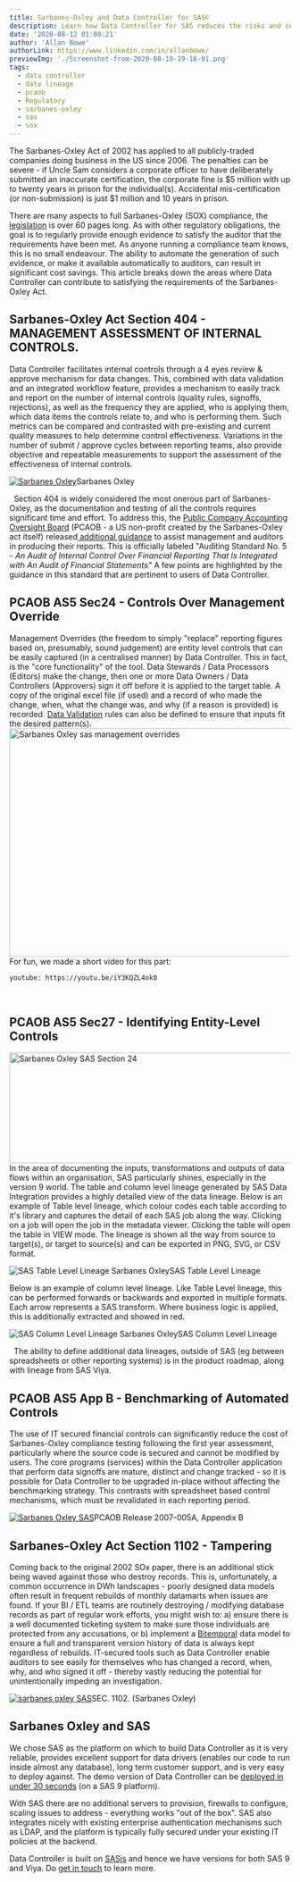 ```yaml
---
title: Sarbanes-Oxley and Data Controller for SAS©
description: Learn how Data Controller for SAS reduces the risks and compliance costs of Sarbanes-Oxley and associated PCAOB Accounting Standard 5.
date: '2020-08-12 01:00:21'
author: 'Allan Bowe'
authorLink: https://www.linkedin.com/in/allanbowe/
previewImg: './Screenshot-from-2020-08-10-19-16-01.png'
tags:
  - data controller
  - data lineage
  - pcaob
  - Regulatory
  - sarbanes-oxley
  - sas
  - sox
---
```


The Sarbanes-Oxley Act of 2002 has applied to all publicly-traded companies doing business in the US since 2006. The penalties can be severe - if Uncle Sam considers a corporate officer to have deliberately submitted an inaccurate certification, the corporate fine is $5 million with up to twenty years in prison for the individual(s). Accidental mis-certification (or non-submission) is just $1 million and 10 years in prison.

There are many aspects to full Sarbanes-Oxley (SOX) compliance, the [legislation](https://www.govinfo.gov/content/pkg/BILLS-107hr3763enr/pdf/BILLS-107hr3763enr.pdf) is over 60 pages long. As with other regulatory obligations, the goal is to regularly provide enough evidence to satisfy the auditor that the requirements have been met. As anyone running a compliance team knows, this is no small endeavour. The ability to automate the generation of such evidence, or make it available automatically to auditors, can result in significant cost savings. This article breaks down the areas where Data Controller can contribute to satisfying the requirements of the Sarbanes-Oxley Act.

## Sarbanes-Oxley Act Section 404 - MANAGEMENT ASSESSMENT OF INTERNAL CONTROLS.

Data Controller facilitates internal controls through a 4 eyes review &amp; approve mechanism for data changes. This, combined with data validation and an integrated workflow feature, provides a mechanism to easily track and report on the number of internal controls (quality rules, signoffs, rejections), as well as the frequency they are applied, who is applying them, which data items the controls relate to, and who is performing them. Such metrics can be compared and contrasted with pre-existing and current quality measures to help determine control effectiveness. Variations in the number of submit / approve cycles between reporting teams, also provide objective and repeatable measurements to support the assessment of the effectiveness of internal controls.

<div class="imgHolder"><a href="https://www.govinfo.gov/content/pkg/BILLS-107hr3763enr/pdf/BILLS-107hr3763enr.pdf"><img class="wp-image-1105 size-full aligncenter" title="Sec 404. (Sarbanes-Oxley)" src="/wp-content/uploads/2020/08/Screenshot-from-2020-08-07-17-57-01.png" alt="Sarbanes Oxley"/></a><caption>Sarbanes Oxley</caption></div>

&nbsp; Section 404 is widely considered the most onerous part of Sarbanes-Oxley, as the documentation and testing of all the controls requires significant time and effort. To address this, the <a href="https://pcaobus.org/">Public Company Accounting Oversight Board</a> (PCAOB - a US non-profit created by the Sarbanes-Oxley act itself) released<a href="https://pcaobus.org/Rulemaking/Docket%20021/2007-06-12_Release_No_2007-005A.pdf"> additional guidance</a> to assist management and auditors in producing their reports. This is officially labeled "Auditing Standard No. 5 - <em>An Audit of Internal Control Over Financial Reporting That Is Integrated with An Audit of Financial Statements"</em> A few points are highlighted by the guidance in this standard that are pertinent to users of Data Controller. <h2>PCAOB AS5 Sec24 - Controls Over Management Override</h2> Management Overrides (the freedom to simply "replace" reporting figures based on, presumably, sound judgement) are entity level controls that can be easily captured (in a centralised manner) by Data Controller. This in fact, is the "core functionality" of the tool. Data Stewards / Data Processors (Editors) make the change, then one or more Data Owners / Data Controllers (Approvers) sign it off before it is applied to the target table. A copy of the original excel file (if used) and a record of who made the change, when, what the change was, and why (if a reason is provided) is recorded. <a href="https://docs.datacontroller.io/dcc-validations/">Data Validation</a> rules can also be defined to ensure that inputs fit the desired pattern(s). <a href="https://pcaobus.org/Rulemaking/Docket%20021/2007-06-12_Release_No_2007-005A.pdf"><img class="aligncenter wp-image-1122" src="/wp-content/uploads/2020/08/Screenshot-from-2020-08-10-10-41-12.png" alt="Sarbanes Oxley sas management overrides" width="887" height="409" /></a> For fun, we made a short video for this part:

`youtube: https://youtu.be/iY3KQZL4ok0`

&nbsp; <h2>PCAOB AS5 Sec27 - Identifying Entity-Level Controls</h2> <img class="aligncenter wp-image-1126" src="/wp-content/uploads/2020/08/Screenshot-from-2020-08-10-12-58-26.png" alt="Sarbanes Oxley SAS Section 24" width="792" height="198" /> In the area of documenting the inputs, transformations and outputs of data flows within an organisation, SAS particularly shines, especially in the version 9 world. The table and column level lineage generated by SAS Data Integration provides a highly detailed view of the data lineage. Below is an example of Table level lineage, which colour codes each table according to it's library and captures the detail of each SAS job along the way. Clicking on a job will open the job in the metadata viewer. Clicking the table will open the table in VIEW mode. The lineage is shown all the way from source to target(s), or target to source(s) and can be exported in PNG, SVG, or CSV format.

<div class="imgHolder"><img class="aligncenter" src="/wp-content/uploads/2020/08/Screenshot-from-2020-08-10-14-41-04.png" alt="SAS Table Level Lineage Sarbanes Oxley"/><caption>SAS Table Level Lineage</caption></div>

Below is an example of column level lineage. Like Table Level lineage, this can be performed forwards or backwards and exported in multiple formats. Each arrow represents a SAS transform. Where business logic is applied, this is additionally extracted and showed in red.

<div class="imgHolder"><img class="aligncenter" src="/wp-content/uploads/2020/08/Screenshot-from-2020-08-10-18-42-50.png" alt="SAS Column Level Lineage Sarbanes Oxley"/><caption>SAS Column Level Lineage</caption></div>

&nbsp; The ability to define additional data lineages, outside of SAS (eg between spreadsheets or other reporting systems) is in the product roadmap, along with lineage from SAS Viya. <h2>PCAOB AS5 App B - Benchmarking of Automated Controls</h2> The use of IT secured financial controls can significantly reduce the cost of Sarbanes-Oxley compliance testing following the first year assessment, particularly where the source code is secured and cannot be modified by users. The core programs (services) within the Data Controller application that perform data signoffs are mature, distinct and change tracked - so it is possible for Data Controller to be upgraded in-place without affecting the benchmarking strategy. This contrasts with spreadsheet based control mechanisms, which must be revalidated in each reporting period.

<div class="imgHolder"><a href="https://pcaobus.org/Rulemaking/Docket%20021/2007-06-12_Release_No_2007-005A.pdf"><img class="aligncenter" title="PCAOB Release 2007-005A, Appendix B" src="/wp-content/uploads/2020/08/Screenshot-from-2020-08-08-22-15-50.png" alt="Sarbanes Oxley SAS"/></a><caption>PCAOB Release 2007-005A, Appendix B</caption></div>

## Sarbanes-Oxley Act Section 1102 - Tampering

Coming back to the original 2002 SOx paper, there is an additional stick being waved against those who destroy records. This is, unfortunately, a common occurrence in DWh landscapes - poorly designed data models often result in frequent rebuilds of monthly datamarts when issues are found. If your BI / ETL teams are routinely destroying / modifying database records as part of regular work efforts, you might wish to: a) ensure there is a well documented ticketing system to make sure those individuals are protected from any accusations, or b) implement a [Bitemporal](/bitemporal-historisation-and-the-sas-dds/) data model to ensure a full and transparent version history of data is always kept regardless of rebuilds. IT-secured tools such as Data Controller enable auditors to see easily for themselves who has changed a record, when, why, and who signed it off - thereby vastly reducing the potential for unintentionally impeding an investigation.

<div class="imgHolder"><a href="/wp-content/uploads/2020/08/BILLS-107hr3763enr.pdf"><img class="aligncenter size-full" title="SEC. 1102. (Sarbanes Oxley)" src="/wp-content/uploads/2020/08/Screenshot-from-2020-08-07-20-18-21.png" alt="sarbanes oxley SAS"/></a><caption>SEC. 1102. (Sarbanes Oxley)</caption></div>

## Sarbanes Oxley and SAS

We chose SAS as the platform on which to build Data Controller as it is very reliable, provides excellent support for data drivers (enables our code to run inside almost any database), long term customer support, and is very easy to deploy against. The demo version of Data Controller can be [deployed in under 30 seconds](https://docs.datacontroller.io/videos/#deploying-data-controller) (on a SAS 9 platform).

With SAS there are no additional servers to provision, firewalls to configure, scaling issues to address - everything works "out of the box". SAS also integrates nicely with existing enterprise authentication mechanisms such as LDAP, and the platform is typically fully secured under your existing IT policies at the backend.

Data Controller is built on [SASjs](https://sasjs.io) and hence we have versions for both SAS 9 and Viya. Do [get in touch](/contact/) to learn more.
